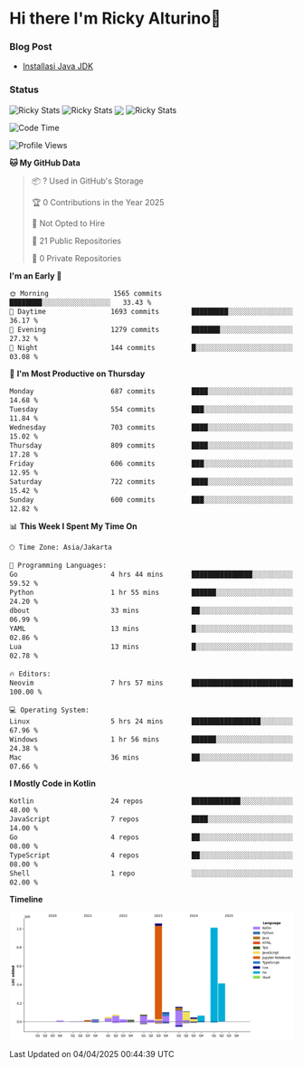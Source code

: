 # Hi there I'm Ricky Alturino👋

### Blog Post

<!-- BLOG-POST-LIST:START -->

- [Installasi Java JDK](https://onirutla.medium.com/installasi-java-jdk-ec701beeb5cb?source=rss-d9d81c918cc9------2)
<!-- BLOG-POST-LIST:END -->

### Status

<img align="center" alt="Ricky Stats" src="https://github-readme-stats.vercel.app/api?username=Alturino&theme=dark&show_icons=true&hide_border=false" />
<img align="center" alt="Ricky Stats" src="https://github-readme-stats.vercel.app/api/top-langs/?username=Alturino&theme=dark&show_icons=true&layout=compact"/>
<img align="center" width="640px" src="https://github-readme-stats.vercel.app/api/wakatime?username=Alturino&layout=compact&hide_border=true&theme=dark">
<img align="center" alt="Ricky Stats" src="https://leetcard.jacoblin.cool/onirutla?border=0&radius=20&ext=activity"/>

<!--START_SECTION:waka-->
![Code Time](http://img.shields.io/badge/Code%20Time-1%2C127%20hrs%209%20mins-blue)

![Profile Views](http://img.shields.io/badge/Profile%20Views-0-blue)

**🐱 My GitHub Data** 

> 📦 ? Used in GitHub's Storage 
 > 
> 🏆 0 Contributions in the Year 2025
 > 
> 🚫 Not Opted to Hire
 > 
> 📜 21 Public Repositories 
 > 
> 🔑 0 Private Repositories 
 > 
**I'm an Early 🐤** 

```text
🌞 Morning                1565 commits        ████████░░░░░░░░░░░░░░░░░   33.43 % 
🌆 Daytime                1693 commits        █████████░░░░░░░░░░░░░░░░   36.17 % 
🌃 Evening                1279 commits        ███████░░░░░░░░░░░░░░░░░░   27.32 % 
🌙 Night                  144 commits         █░░░░░░░░░░░░░░░░░░░░░░░░   03.08 % 
```
📅 **I'm Most Productive on Thursday** 

```text
Monday                   687 commits         ████░░░░░░░░░░░░░░░░░░░░░   14.68 % 
Tuesday                  554 commits         ███░░░░░░░░░░░░░░░░░░░░░░   11.84 % 
Wednesday                703 commits         ████░░░░░░░░░░░░░░░░░░░░░   15.02 % 
Thursday                 809 commits         ████░░░░░░░░░░░░░░░░░░░░░   17.28 % 
Friday                   606 commits         ███░░░░░░░░░░░░░░░░░░░░░░   12.95 % 
Saturday                 722 commits         ████░░░░░░░░░░░░░░░░░░░░░   15.42 % 
Sunday                   600 commits         ███░░░░░░░░░░░░░░░░░░░░░░   12.82 % 
```


📊 **This Week I Spent My Time On** 

```text
🕑︎ Time Zone: Asia/Jakarta

💬 Programming Languages: 
Go                       4 hrs 44 mins       ███████████████░░░░░░░░░░   59.52 % 
Python                   1 hr 55 mins        ██████░░░░░░░░░░░░░░░░░░░   24.20 % 
dbout                    33 mins             ██░░░░░░░░░░░░░░░░░░░░░░░   06.99 % 
YAML                     13 mins             █░░░░░░░░░░░░░░░░░░░░░░░░   02.86 % 
Lua                      13 mins             █░░░░░░░░░░░░░░░░░░░░░░░░   02.78 % 

🔥 Editors: 
Neovim                   7 hrs 57 mins       █████████████████████████   100.00 % 

💻 Operating System: 
Linux                    5 hrs 24 mins       █████████████████░░░░░░░░   67.96 % 
Windows                  1 hr 56 mins        ██████░░░░░░░░░░░░░░░░░░░   24.38 % 
Mac                      36 mins             ██░░░░░░░░░░░░░░░░░░░░░░░   07.66 % 
```

**I Mostly Code in Kotlin** 

```text
Kotlin                   24 repos            ████████████░░░░░░░░░░░░░   48.00 % 
JavaScript               7 repos             ████░░░░░░░░░░░░░░░░░░░░░   14.00 % 
Go                       4 repos             ██░░░░░░░░░░░░░░░░░░░░░░░   08.00 % 
TypeScript               4 repos             ██░░░░░░░░░░░░░░░░░░░░░░░   08.00 % 
Shell                    1 repo              ░░░░░░░░░░░░░░░░░░░░░░░░░   02.00 % 
```



**Timeline**

![Lines of Code chart](https://raw.githubusercontent.com/Alturino/Alturino/main/assets/bar_graph.png)


 Last Updated on 04/04/2025 00:44:39 UTC
<!--END_SECTION:waka-->
